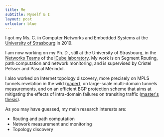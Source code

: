 ```yaml
---
title: Me
subtitle: Myself & I
layout: post
urlcolor: blue
---
```


I got my Ms. C. in Computer Networks and Embedded Systems at the [University of Strasbourg](http://www.unistra.fr/index.php?id=accueil&utm_source=unistra_fr&utm_medium=unistra_fr_homepage) in 2019.  

I am now working on my Ph. D., still at the University of Strasbourg, in the [Networks Teams](http://icube-reseaux.unistra.fr/fr/index.php/Accueil) of the [ICube laboratory](https://icube.unistra.fr/en/). My work is on Segment Routing, path computation and network monitoring, and is supervised by Cristel Pelsser and Pascal Mérindol.  


I also worked on Internet topology discovery, more precisely on MPLS tunnels revelation in the wild ([paper](https://ieeexplore.ieee.org/document/8784525)), on large-scale multi-domain tunnels measurements, and on an efficient 
BGP protection scheme that aims at mitigating the effects of intra-domain failures on transiting traffic ([master's thesis](http://icube-reseaux.unistra.fr/en/images//7/7e/Optic.pdf)).   


As you may have guessed, my main research interests are:
* Routing and path computation 
* Network measurement and monitoring 
* Topology discovery




